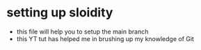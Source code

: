 # setting up sloidity
- this file will help you to setup the main branch
 - this YT tut has helped me in brushing up my knowledge of Git